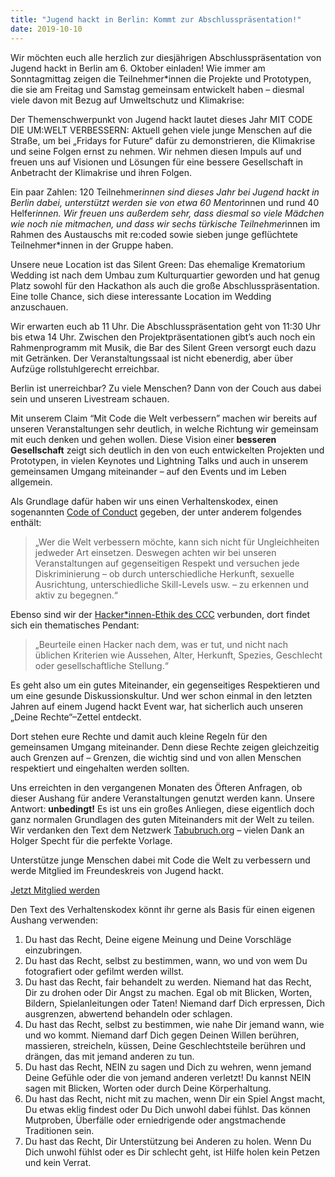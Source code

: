 ```yaml
---
title: "Jugend hackt in Berlin: Kommt zur Abschlusspräsentation!"
date: 2019-10-10
---
```


Wir möchten euch alle herzlich zur diesjährigen Abschlusspräsentation von Jugend hackt in Berlin am 6. Oktober einladen! Wie immer am Sonntagmittag zeigen die Teilnehmer*innen die Projekte und Prototypen, die sie am Freitag und Samstag gemeinsam entwickelt haben – diesmal viele davon mit Bezug auf Umweltschutz und Klimakrise:

Der Themenschwerpunkt von Jugend hackt lautet dieses Jahr MIT CODE DIE UM:WELT VERBESSERN: Aktuell gehen viele junge Menschen auf die Straße, um bei „Fridays for Future“ dafür zu demonstrieren, die Klimakrise und seine Folgen ernst zu nehmen. Wir nehmen diesen Impuls auf und freuen uns auf Visionen und Lösungen für eine bessere Gesellschaft in Anbetracht der Klimakrise und ihren Folgen.

Ein paar Zahlen: 120 Teilnehmer*innen sind dieses Jahr bei Jugend hackt in Berlin dabei, unterstützt werden sie von etwa 60 Mentor*innen und rund 40 Helfer*innen. Wir freuen uns außerdem sehr, dass diesmal so viele Mädchen wie noch nie mitmachen, und dass wir sechs türkische Teilnehmer*innen im Rahmen des Austauschs mit re:coded sowie sieben junge geflüchtete Teilnehmer*innen in der Gruppe haben.

Unsere neue Location ist das Silent Green: Das ehemalige Krematorium Wedding ist nach dem Umbau zum Kulturquartier geworden und hat genug Platz sowohl für den Hackathon als auch die große Abschlusspräsentation. Eine tolle Chance, sich diese interessante Location im Wedding anzuschauen.

Wir erwarten euch ab 11 Uhr. Die Abschlusspräsentation geht von 11:30 Uhr bis etwa 14 Uhr. Zwischen den Projektpräsentationen gibt’s auch noch ein Rahmenprogramm mit Musik, die Bar des Silent Green versorgt euch dazu mit Getränken. Der Veranstaltungssaal ist nicht ebenerdig, aber über Aufzüge rollstuhlgerecht erreichbar.

Berlin ist unerreichbar? Zu viele Menschen? Dann von der Couch aus dabei sein und unseren Livestream schauen.

<p>Mit unserem Claim “Mit Code die Welt verbessern” machen wir bereits auf unseren Veranstaltungen sehr deutlich, in welche Richtung wir gemeinsam mit euch denken und gehen wollen. Diese Vision einer <strong>besseren Gesellschaft</strong> zeigt sich deutlich in den von euch entwickelten Projekten und Prototypen, in vielen Keynotes und Lightning Talks und auch in unserem gemeinsamen Umgang miteinander – auf den Events und im Leben allgemein.</p>



<p>Als Grundlage dafür haben wir uns einen Verhaltenskodex, einen sogenannten <a href="https://jugendhackt.org/code-of-conduct/">Code of Conduct</a> gegeben, der unter anderem folgendes enthält:</p>



<blockquote class="wp-block-quote"><p>„Wer die Welt verbessern möchte, kann sich nicht für Ungleichheiten jedweder Art einsetzen. Deswegen achten wir bei unseren Veranstaltungen auf gegenseitigen Respekt und versuchen jede Diskriminierung – ob durch unterschiedliche Herkunft, sexuelle Ausrichtung, unterschiedliche Skill-Levels usw. – zu erkennen und aktiv zu begegnen.“</p></blockquote>



<p>Ebenso sind wir der <a href="https://www.ccc.de/de/hackerethik" target="_blank" rel="noopener noreferrer">Hacker*innen-Ethik des CCC</a> verbunden, dort findet sich ein thematisches Pendant:</p>



<blockquote class="wp-block-quote"><p>„Beurteile einen Hacker nach dem, was er tut, und nicht nach üblichen Kriterien wie Aussehen, Alter, Herkunft, Spezies, Geschlecht oder gesellschaftliche Stellung.“</p></blockquote>



<p>Es geht also um ein gutes Miteinander, ein gegenseitiges Respektieren und um eine gesunde Diskussionskultur. Und wer schon einmal in den letzten Jahren auf einem Jugend hackt Event war, hat sicherlich auch unseren „Deine Rechte“–Zettel entdeckt.</p>



<figure class="wp-block-embed-twitter wp-block-embed is-type-rich is-provider-twitter"><div class="wp-block-embed__wrapper">
<twitter-widget class="twitter-tweet twitter-tweet-rendered" id="twitter-widget-0" style="position: static; visibility: visible; display: block; transform: rotate(0deg); max-width: 100%; width: 550px; min-width: 220px; margin-top: 10px; margin-bottom: 10px;" data-tweet-id="934355372789456900"></twitter-widget><script async="" src="https://platform.twitter.com/widgets.js" charset="utf-8"></script>
</div></figure>



<p>Dort stehen eure Rechte und damit auch kleine Regeln für den gemeinsamen Umgang miteinander. Denn diese Rechte zeigen gleichzeitig auch Grenzen auf – Grenzen, die wichtig sind und von allen Menschen respektiert und eingehalten werden sollten.</p>



<p>Uns erreichten in den vergangenen Monaten des Öfteren Anfragen, ob dieser Aushang für andere Veranstaltungen genutzt werden kann. Unsere Antwort: <strong>unbedingt!</strong> Es ist uns ein großes Anliegen, diese eigentlich doch ganz normalen Grundlagen des guten Miteinanders mit der Welt zu teilen. Wir verdanken den Text dem Netzwerk <a href="https://www.tabubruch.org/verhaltenskodex/" target="_blank" rel="noopener noreferrer">Tabubruch.org</a> – vielen Dank an Holger Specht für die perfekte Vorlage.</p>

<div class="c-breakbox c-breakbox--bg">
    <p class="c-breakbox-head">Unterstütze junge Menschen dabei mit Code die Welt zu verbessern und werde Mitglied im Freundeskreis von Jugend hackt.</p>
    <a href="#" class="button">Jetzt Mitglied werden</a>
</div> 

<p>Den Text des Verhaltenskodex könnt ihr gerne als Basis für einen eigenen Aushang verwenden:</p>



<ol><li>Du hast das Recht, Deine eigene Meinung und Deine Vorschläge einzubringen.</li><li>Du hast das Recht, selbst zu bestimmen, wann, wo und von wem Du fotografiert oder gefilmt werden willst.</li><li>Du hast das Recht, fair behandelt zu werden. Niemand hat das Recht, Dir zu drohen oder Dir Angst zu machen. Egal ob mit Blicken, Worten, Bildern, Spielanleitungen oder Taten! Niemand darf Dich erpressen, Dich ausgrenzen, abwertend behandeln oder schlagen.</li><li>Du hast das Recht, selbst zu bestimmen, wie nahe Dir jemand wann, wie und wo kommt. Niemand darf Dich gegen Deinen Willen berühren, massieren, streicheln, küssen, Deine Geschlechtsteile berühren und drängen, das mit jemand anderen zu tun.</li><li>Du hast das Recht, NEIN zu sagen und Dich zu wehren, wenn jemand Deine Gefühle oder die von jemand anderen verletzt! Du kannst NEIN sagen mit Blicken, Worten oder durch Deine Körperhaltung.</li><li>Du hast das Recht, nicht mit zu machen, wenn Dir ein Spiel Angst macht, Du etwas eklig findest oder Du Dich unwohl dabei fühlst. Das können Mutproben, Überfälle oder erniedrigende oder angstmachende Traditionen sein.</li><li>Du hast das Recht, Dir Unterstützung bei Anderen zu holen. Wenn Du Dich unwohl fühlst oder es Dir schlecht geht, ist Hilfe holen kein Petzen und kein Verrat.</li></ol>